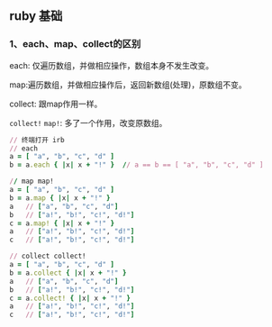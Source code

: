 ## ruby 基础

### 1、each、map、collect的区别

each: 仅遍历数组，并做相应操作，数组本身不发生改变。

map:遍历数组，并做相应操作后，返回新数组(处理)，原数组不变。

collect: 跟map作用一样。

`collect!` `map!`: 多了一个作用，改变原数组。

```ruby
// 终端打开 irb
// each
a = [ "a", "b", "c", "d" ]
b = a.each { |x| x + "!" } 	// a == b == [ "a", "b", "c", "d" ]

// map map!
a = [ "a", "b", "c", "d" ]
b = a.map { |x| x + "!" }	
a	// ["a", "b", "c", "d"]
b	// ["a!", "b!", "c!", "d!"]
c = a.map! { |x| x + "!" }
a	// ["a!", "b!", "c!", "d!"]
c	// ["a!", "b!", "c!", "d!"]

// collect collect!
a = [ "a", "b", "c", "d" ]
b = a.collect { |x| x + "!" }	
a	// ["a", "b", "c", "d"]
b	// ["a!", "b!", "c!", "d!"]
c = a.collect! { |x| x + "!" }
a	// ["a!", "b!", "c!", "d!"]
c	// ["a!", "b!", "c!", "d!"]
```

